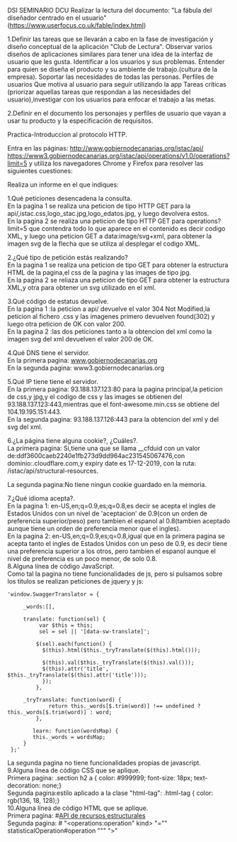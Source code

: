 DSI SEMINARIO DCU
Realizar la lectura del documento: "La fábula del diseñador centrado en el usuario" (https://www.userfocus.co.uk/fable/index.html)
 
1.Definir las tareas que se llevarán a cabo en la fase de investigación y diseño conceptual de la aplicación "Club de Lectura".
	Observar varios diseños de aplicaciones similares para tener una idea de la interfaz de usuario que les gusta.
	Identificar a los usuarios y sus problemas. Entender para quien se diseña el producto y su ambiente de trabajo.(cultura de la empresa).
	Soportar las necesidades de todas las personas.
	Perfiles de usuarios
	Que motiva al usuario para seguir utilizando la app
	Tareas críticas (priorizar aquellas tareas que respondan a las necesidades del usuario),investigar con los usuarios para enfocar el trabajo a las metas.
	
2.Definir en el documento los personajes y perfiles de usuario que vayan a usar tu producto y la especificación de requisitos.
	

Practica-Introduccion al protocolo HTTP.

Entra en las páginas: http://www.gobiernodecanarias.org/istac/api/ https://www3.gobiernodecanarias.org/istac/api/operations/v1.0/operations?limit=5 y utiliza los navegadores Chrome y Firefox para resolver las siguientes cuestiones:

Realiza un informe en el que indiques:

1.Qué peticiones desencadena la consulta.<br />
	En la pagina 1 se realiza una peticion de tipo HTTP GET para la api/,istac.css,logo_stac.jpg,logo_edatos.jpg, y luego devolvera estos.<br />
	En la pagina 2 se realiza una peticion de tipo HTTP GET para operations?limit=5 que contendra todo lo que aparece en el contenido es decir codigo XML, y luego una peticion GET a data:image/svg+xml, para obtener la imagen svg de la flecha que se utiliza al desplegar el codigo XML.<br />
	
2.¿Qué tipo de petición estás realizando? <br />
	En la pagina 1 se realiza una peticion de tipo GET para obtener la estructura HTML de la pagina,el css de la pagina y las images de tipo jpg.<br />
	En la pagina 2 se reliaza una peticion de tipo GET para obtener la estructura XML,y otra para obtener un svg utilizado en el xml.<br />
	
3.Qué código de estatus devuelve.<br />
	En la pagina 1 :la peticion a api/ devuelve el valor 304 Not Modified,la peticion al fichero .css y las imagenes primero devuelven found(302) y luego otra peticion de OK con valor 200.<br />
	En la pagina 2 :las dos peticiones tanto a la obtencion del xml como la imagen svg del xml devuelven el valor 200 de OK.<br />
	
4.Qué DNS tiene el servidor.<br />
	En la primera pagina: www.gobiernodecanarias.org <br />
	En la segunda pagina: www3.gobiernodecanarias.org <br />

5.Qué IP tiene tiene el servidor.<br />
	En la primera pagina: 93.188.137.123:80 para la pagina principal,la peticion de css,y jpg,y el codigo de css y las images se obtienen del 93.188.137.123:443,mientras que el font-awesome.min.css se obtiene del 104.19.195.151:443.<br />
	En la segunda pagina: 93.188.137.126:443 para la obtencion del xml y del svg del xml.<br />
	
6.¿La página tiene alguna cookie?, ¿Cuáles?.<br />
	La primera pagina: Si,tiene una que se llama __cfduid con un valor de:ddf3600caeb2240e1fb273d9dd964ac231545067476,con dominio:.cloudflare.com,y expiry date es 17-12-2019, con la ruta: /istac/api/structural-resources. <br />

   La segunda pagina:No tiene ningun cookie guardado en la memoria.<br />

7.¿Qué idioma acepta?.<br />
	En la pagina 1: en-US,en;q=0.9,es;q=0.8,es decir se acepta el ingles de Estados Unidos con un nivel de 'aceptacion' de 0.9(con un orden de preferencia superior/peso) pero tambien el espanol al 0.8(tambien aceptado aunque tiene un orden de preferencia menor que el ingles). <br />
	En la pagina 2: en-US,en;q=0.9,es;q=0.8,igual que en la primera pagina se acepta tanto el ingles de Estados Unidos con un peso de 0.9, es decir tiene una preferencia superior a los otros, pero tambien el espanol aunque el nivel de preferencia es un poco menor, de solo 0.8.<br />
8.Alguna línea de código JavaScript. <br />
	Como tal la pagina no tiene funcionalidades de js, pero si pulsamos sobre los titulos se realizan peticiones de jquery y js:
  
   	'window.SwaggerTranslator = {

   		 _words:[],

   		 translate: function(sel) {
    		  var $this = this;
      		  sel = sel || '[data-sw-translate]';

     		 $(sel).each(function() {
       		   $(this).html($this._tryTranslate($(this).html()));

        	   $(this).val($this._tryTranslate($(this).val()));
       		   $(this).attr('title', $this._tryTranslate($(this).attr('title')));
      		   });
    		 },

   		 _tryTranslate: function(word) {
      		     return this._words[$.trim(word)] !== undefined ? this._words[$.trim(word)] : word;
    		 },

    		learn: function(wordsMap) {
		    this._words = wordsMap;
   		 }
 	 };'
   	
   La segunda pagina no tiene funcionalidades propias de javascript.<br />
9.Alguna línea de código CSS que se aplique. <br />
	Primera pagina:
    	  .section h2 a {
       	  color: #999999;
       	  font-size: 18px;
       	  text-decoration: none;} <br />
	Segunda pagina:estilo aplicado a la clase "html-tag":
	  .html-tag {
             color: rgb(136, 18, 128);} <br />
10.Alguna línea de código HTML que se aplique. <br />
 	Primera pagina: #<a href="http://www.gobiernodecanarias.org/istac/api/structural-resources/v1.0/#/" alt="API de recursos estructurales">API de recursos estructurales</a> <br />
	Segunda pagina: #<span class="html-tag">
        	"<operations:operation"
		<span class="html-attribute">
		<span class="html-attribute-name">kind></span>
			"=""
	  		<span class="html-attribute-value">
	        		statisticalOperation#operation</span>
				"""
	   		</span>
	    		">"
	   	</span> 
